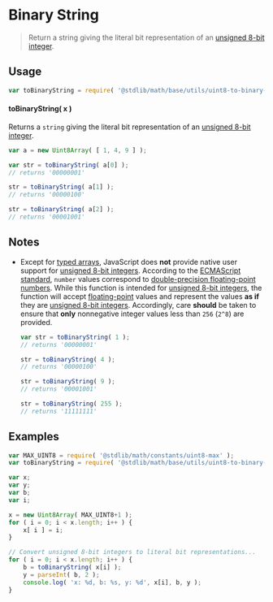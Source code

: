 Binary String
===

> Return a string giving the literal bit representation of an [unsigned 8-bit integer][integer].


<section class="usage">

## Usage

``` javascript
var toBinaryString = require( '@stdlib/math/base/utils/uint8-to-binary-string' );
```

#### toBinaryString( x )

Returns a `string` giving the literal bit representation of an [unsigned 8-bit integer][integer].

``` javascript
var a = new Uint8Array( [ 1, 4, 9 ] );

var str = toBinaryString( a[0] );
// returns '00000001'

str = toBinaryString( a[1] );
// returns '00000100'

str = toBinaryString( a[2] );
// returns '00001001'
```

<!-- </usage> -->


<section class="notes">

## Notes

* Except for [typed arrays][typed-arrays], JavaScript does __not__ provide native user support for [unsigned 8-bit integers][integer]. According to the [ECMAScript standard][ecma-262], `number` values correspond to [double-precision floating-point numbers][ieee754]. While this function is intended for [unsigned 8-bit integers][integer], the function will accept [floating-point][ieee754] values and represent the values __as if__ they are [unsigned 8-bit integers][integer]. Accordingly, care __should__ be taken to ensure that __only__ nonnegative integer values less than `256` (`2^8`) are provided.

    ``` javascript
    var str = toBinaryString( 1 );
    // returns '00000001'

    str = toBinaryString( 4 );
    // returns '00000100'

    str = toBinaryString( 9 );
    // returns '00001001'

    str = toBinaryString( 255 );
    // returns '11111111'
    ```

<!-- </notes> -->


<section class="examples">

## Examples

``` javascript
var MAX_UINT8 = require( '@stdlib/math/constants/uint8-max' );
var toBinaryString = require( '@stdlib/math/base/utils/uint8-to-binary-string' );

var x;
var y;
var b;
var i;

x = new Uint8Array( MAX_UINT8+1 );
for ( i = 0; i < x.length; i++ ) {
    x[ i ] = i;
}

// Convert unsigned 8-bit integers to literal bit representations...
for ( i = 0; i < x.length; i++ ) {
    b = toBinaryString( x[i] );
    y = parseInt( b, 2 );
    console.log( 'x: %d, b: %s, y: %d', x[i], b, y );
}
```

<!-- </examples> -->


<section class="links">

[integer]: https://en.wikipedia.org/wiki/Integer_%28computer_science%29
[typed-arrays]: https://developer.mozilla.org/en-US/docs/Web/JavaScript/Typed_arrays
[ecma-262]: http://www.ecma-international.org/ecma-262/5.1/#sec-4.3.19
[ieee754]: https://en.wikipedia.org/wiki/IEEE_754-1985

<!-- </links> -->
